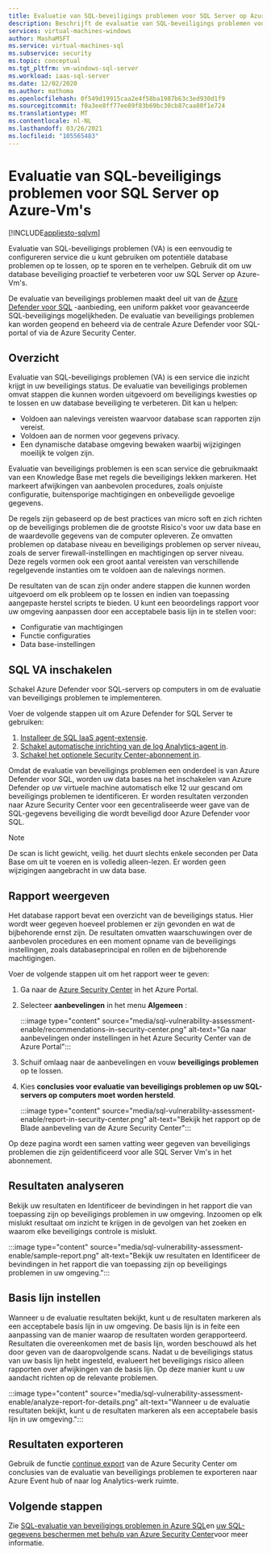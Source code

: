 ```yaml
---
title: Evaluatie van SQL-beveiligings problemen voor SQL Server op Azure-Vm's
description: Beschrijft de evaluatie van SQL-beveiligings problemen voor SQL Server-data bases die worden uitgevoerd op Azure Virtual Machines.
services: virtual-machines-windows
author: MashaMSFT
ms.service: virtual-machines-sql
ms.subservice: security
ms.topic: conceptual
ms.tgt_pltfrm: vm-windows-sql-server
ms.workload: iaas-sql-server
ms.date: 12/02/2020
ms.author: mathoma
ms.openlocfilehash: 0f549d19915caa2e4f58ba1987b63c3ed930d1f9
ms.sourcegitcommit: f0a3ee8ff77ee89f83b69bc30cb87caa80f1e724
ms.translationtype: MT
ms.contentlocale: nl-NL
ms.lasthandoff: 03/26/2021
ms.locfileid: "105565483"
---
```

# <a name="sql-vulnerability-assessment-for-sql-server-on-azure-vms"></a>Evaluatie van SQL-beveiligings problemen voor SQL Server op Azure-Vm's
[!INCLUDE[appliesto-sqlvm](../../includes/appliesto-sqlvm.md)]

Evaluatie van SQL-beveiligings problemen (VA) is een eenvoudig te configureren service die u kunt gebruiken om potentiële database problemen op te lossen, op te sporen en te verhelpen. Gebruik dit om uw database beveiliging proactief te verbeteren voor uw SQL Server op Azure-Vm's. 

De evaluatie van beveiligings problemen maakt deel uit van de [Azure Defender voor SQL](../../database/azure-defender-for-sql.md) -aanbieding, een uniform pakket voor geavanceerde SQL-beveiligings mogelijkheden. De evaluatie van beveiligings problemen kan worden geopend en beheerd via de centrale Azure Defender voor SQL-portal of via de Azure Security Center. 

## <a name="overview"></a>Overzicht

Evaluatie van SQL-beveiligings problemen (VA) is een service die inzicht krijgt in uw beveiligings status. De evaluatie van beveiligings problemen omvat stappen die kunnen worden uitgevoerd om beveiligings kwesties op te lossen en uw database beveiliging te verbeteren. Dit kan u helpen: 

- Voldoen aan nalevings vereisten waarvoor database scan rapporten zijn vereist. 
- Voldoen aan de normen voor gegevens privacy. 
- Een dynamische database omgeving bewaken waarbij wijzigingen moeilijk te volgen zijn. 

Evaluatie van beveiligings problemen is een scan service die gebruikmaakt van een Knowledge Base met regels die beveiligings lekken markeren. Het markeert afwijkingen van aanbevolen procedures, zoals onjuiste configuratie, buitensporige machtigingen en onbeveiligde gevoelige gegevens. 

De regels zijn gebaseerd op de best practices van micro soft en zich richten op de beveiligings problemen die de grootste Risico's voor uw data base en de waardevolle gegevens van de computer opleveren. Ze omvatten problemen op database niveau en beveiligings problemen op server niveau, zoals de server firewall-instellingen en machtigingen op server niveau. Deze regels vormen ook een groot aantal vereisten van verschillende regelgevende instanties om te voldoen aan de nalevings normen. 

De resultaten van de scan zijn onder andere stappen die kunnen worden uitgevoerd om elk probleem op te lossen en indien van toepassing aangepaste herstel scripts te bieden. U kunt een beoordelings rapport voor uw omgeving aanpassen door een acceptabele basis lijn in te stellen voor: 

- Configuratie van machtigingen 
- Functie configuraties 
- Data base-instellingen 

## <a name="enable-sql-va"></a>SQL VA inschakelen

Schakel Azure Defender voor SQL-servers op computers in om de evaluatie van beveiligings problemen te implementeren. 

Voer de volgende stappen uit om Azure Defender for SQL Server te gebruiken:

1. [Installeer de SQL IaaS agent-extensie](sql-agent-extension-manually-register-single-vm.md).
1. [Schakel automatische inrichting van de log Analytics-agent in](../../../security-center/security-center-enable-data-collection.md#auto-provision-mma).
1. [Schakel het optionele Security Center-abonnement in](../../../security-center/defender-for-sql-usage.md#step-2-enable-the-optional-plan-in-security-centers-pricing-and-settings-page).

Omdat de evaluatie van beveiligings problemen een onderdeel is van Azure Defender voor SQL, worden uw data bases na het inschakelen van Azure Defender op uw virtuele machine automatisch elke 12 uur gescand om beveiligings problemen te identificeren. Er worden resultaten verzonden naar Azure Security Center voor een gecentraliseerde weer gave van de SQL-gegevens beveiliging die wordt beveiligd door Azure Defender voor SQL. 

> [!NOTE]
> De scan is licht gewicht, veilig. het duurt slechts enkele seconden per Data Base om uit te voeren en is volledig alleen-lezen. Er worden geen wijzigingen aangebracht in uw data base. 

## <a name="view-report"></a>Rapport weergeven

Het database rapport bevat een overzicht van de beveiligings status. Hier wordt weer gegeven hoeveel problemen er zijn gevonden en wat de bijbehorende ernst zijn. De resultaten omvatten waarschuwingen over de aanbevolen procedures en een moment opname van de beveiligings instellingen, zoals databaseprincipal en rollen en de bijbehorende machtigingen.  

Voer de volgende stappen uit om het rapport weer te geven:

1. Ga naar de [Azure Security Center](https://ms.portal.azure.com/#blade/Microsoft_Azure_Security/SecurityMenuBlade/0) in het Azure Portal.
1. Selecteer **aanbevelingen** in het menu **Algemeen** : 

   :::image type="content" source="media/sql-vulnerability-assessment-enable/recommendations-in-security-center.png" alt-text="Ga naar aanbevelingen onder instellingen in het Azure Security Center van de Azure Portal":::

1. Schuif omlaag naar de aanbevelingen en vouw **beveiligings problemen** op te lossen.
1. Kies **conclusies voor evaluatie van beveiligings problemen op uw SQL-servers op computers moet worden hersteld**. 

   :::image type="content" source="media/sql-vulnerability-assessment-enable/report-in-security-center.png" alt-text="Bekijk het rapport op de Blade aanbeveling van de Azure Security Center":::

Op deze pagina wordt een samen vatting weer gegeven van beveiligings problemen die zijn geïdentificeerd voor alle SQL Server Vm's in het abonnement. 


## <a name="analyze-results"></a>Resultaten analyseren

Bekijk uw resultaten en Identificeer de bevindingen in het rapport die van toepassing zijn op beveiligings problemen in uw omgeving. Inzoomen op elk mislukt resultaat om inzicht te krijgen in de gevolgen van het zoeken en waarom elke beveiligings controle is mislukt.  

:::image type="content" source="media/sql-vulnerability-assessment-enable/sample-report.png" alt-text="Bekijk uw resultaten en Identificeer de bevindingen in het rapport die van toepassing zijn op beveiligings problemen in uw omgeving.":::

## <a name="set-baseline"></a>Basis lijn instellen 

Wanneer u de evaluatie resultaten bekijkt, kunt u de resultaten markeren als een acceptabele basis lijn in uw omgeving. De basis lijn is in feite een aanpassing van de manier waarop de resultaten worden gerapporteerd. Resultaten die overeenkomen met de basis lijn, worden beschouwd als het door geven van de daaropvolgende scans. Nadat u de beveiligings status van uw basis lijn hebt ingesteld, evalueert het beveiligings risico alleen rapporten over afwijkingen van de basis lijn. Op deze manier kunt u uw aandacht richten op de relevante problemen. 

:::image type="content" source="media/sql-vulnerability-assessment-enable/analyze-report-for-details.png" alt-text="Wanneer u de evaluatie resultaten bekijkt, kunt u de resultaten markeren als een acceptabele basis lijn in uw omgeving.":::

## <a name="export-results"></a>Resultaten exporteren

Gebruik de functie [continue export](../../../security-center/continuous-export.md) van de Azure Security Center om conclusies van de evaluatie van beveiligings problemen te exporteren naar Azure Event hub of naar log Analytics-werk ruimte. 


## <a name="next-steps"></a>Volgende stappen

Zie [SQL-evaluatie van beveiligings problemen in Azure SQL](../../database/sql-vulnerability-assessment.md)en [uw SQL-gegevens beschermen met behulp van Azure Security Center](../../../security-center/security-center-introduction.md)voor meer informatie.

